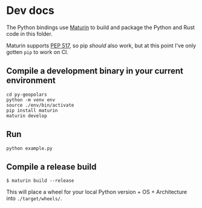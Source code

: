 # Dev docs

The Python bindings use [Maturin](https://maturin.rs/) to build and package the Python and Rust code in this folder.

Maturin supports [PEP 517](https://peps.python.org/pep-0517/), so pip _should_ also work, but at this point I've only gotten `pip` to work on CI.

## Compile a development binary in your current environment

```
cd py-geopolars
python -m venv env
source ./env/bin/activate
pip install maturin
maturin develop
```

## Run

```
python example.py
```

## Compile a **release** build

`$ maturin build --release`

This will place a wheel for your local Python version + OS + Architecture into `./target/wheels/`.
